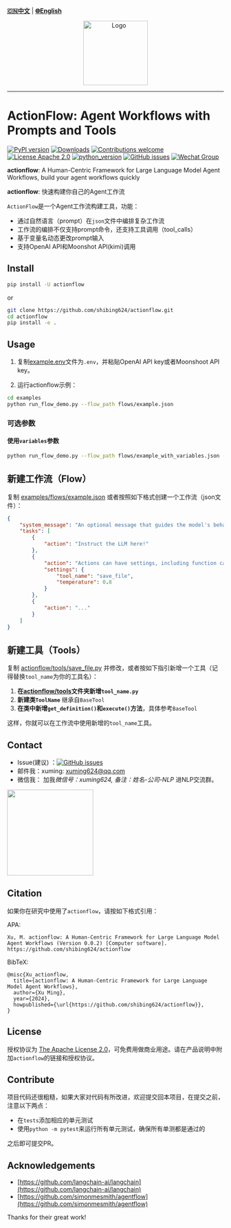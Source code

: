 [**🇨🇳中文**](https://github.com/shibing624/actionflow/blob/main/README.md) | [**🌐English**](https://github.com/shibing624/actionflow/blob/main/README_EN.md)

<div align="center">
  <a href="https://github.com/shibing624/actionflow">
    <img src="https://raw.githubusercontent.com/shibing624/actionflow/main/docs/logo.png" height="150" alt="Logo">
  </a>
</div>

-----------------

# ActionFlow: Agent Workflows with Prompts and Tools
[![PyPI version](https://badge.fury.io/py/actionflow.svg)](https://badge.fury.io/py/actionflow)
[![Downloads](https://static.pepy.tech/badge/actionflow)](https://pepy.tech/project/actionflow)
[![Contributions welcome](https://img.shields.io/badge/contributions-welcome-brightgreen.svg)](CONTRIBUTING.md)
[![License Apache 2.0](https://img.shields.io/badge/license-Apache%202.0-blue.svg)](LICENSE)
[![python_version](https://img.shields.io/badge/Python-3.5%2B-green.svg)](requirements.txt)
[![GitHub issues](https://img.shields.io/github/issues/shibing624/actionflow.svg)](https://github.com/shibing624/actionflow/issues)
[![Wechat Group](https://img.shields.io/badge/wechat-group-green.svg?logo=wechat)](#Contact)


**actionflow**: A Human-Centric Framework for Large Language Model Agent Workflows, build your agent workflows quickly

**actionflow**: 快速构建你自己的Agent工作流

`ActionFlow`是一个Agent工作流构建工具，功能：

- 通过自然语言（prompt）在`json`文件中编排复杂工作流
- 工作流的编排不仅支持prompt命令，还支持工具调用（tool_calls）
- 基于变量名动态更改prompt输入
- 支持OpenAI API和Moonshot API(kimi)调用

## Install

```bash
pip install -U actionflow
```

or

```bash
git clone https://github.com/shibing624/actionflow.git
cd actionflow
pip install -e .
```

## Usage

1. 复制[example.env](https://github.com/shibing624/actionflow/blob/main/example.env)文件为`.env`，并粘贴OpenAI API key或者Moonshoot API key。

2. 运行actionflow示例：

```bash
cd examples
python run_flow_demo.py --flow_path flows/example.json
```
### 可选参数

#### 使用`variables`参数

```bash
python run_flow_demo.py --flow_path flows/example_with_variables.json --variables 'market=college students' 'price_point=$50'
```


## 新建工作流（Flow）

复制 [examples/flows/example.json](https://github.com/shibing624/actionflow/blob/main/examples/flows/example.json) 或者按照如下格式创建一个工作流（json文件）：

```json
{
    "system_message": "An optional message that guides the model's behavior.",
    "tasks": [
        {
            "action": "Instruct the LLM here!"
        },
        {
            "action": "Actions can have settings, including function calls and temperature, like so:",
            "settings": {
                "tool_name": "save_file",
                "temperature": 0.8
            }
        },
        {
            "action": "..."
        }
    ]
}
```

## 新建工具（Tools）

复制 [actionflow/tools/save_file.py](https://github.com/shibing624/actionflow/blob/main/actionflow/tools/save_file.py) 并修改，或者按如下指引新增一个工具（记得替换`tool_name`为你的工具名）：
1. **在[actionflow/tools](https://github.com/shibing624/actionflow/tree/main/actionflow/tools)文件夹新增`tool_name.py`**
2. **新建类`ToolName`** 继承自`BaseTool`
3. **在类中新增`get_definition()`和`execute()`方法**，具体参考`BaseTool`

这样，你就可以在工作流中使用新增的`tool_name`工具。 

## Contact

- Issue(建议)
  ：[![GitHub issues](https://img.shields.io/github/issues/shibing624/actionflow.svg)](https://github.com/shibing624/actionflow/issues)
- 邮件我：xuming: xuming624@qq.com
- 微信我： 加我*微信号：xuming624, 备注：姓名-公司-NLP* 进NLP交流群。

<img src="https://github.com/shibing624/actionflow/blob/main/docs/wechat.jpeg" width="200" />

## Citation

如果你在研究中使用了`actionflow`，请按如下格式引用：

APA:

```
Xu, M. actionflow: A Human-Centric Framework for Large Language Model Agent Workflows (Version 0.0.2) [Computer software]. https://github.com/shibing624/actionflow
```

BibTeX:

```
@misc{Xu_actionflow,
  title={actionflow: A Human-Centric Framework for Large Language Model Agent Workflows},
  author={Xu Ming},
  year={2024},
  howpublished={\url{https://github.com/shibing624/actionflow}},
}
```

## License

授权协议为 [The Apache License 2.0](/LICENSE)，可免费用做商业用途。请在产品说明中附加`actionflow`的链接和授权协议。

## Contribute

项目代码还很粗糙，如果大家对代码有所改进，欢迎提交回本项目，在提交之前，注意以下两点：

- 在`tests`添加相应的单元测试
- 使用`python -m pytest`来运行所有单元测试，确保所有单测都是通过的

之后即可提交PR。

## Acknowledgements 

- [https://github.com/langchain-ai/langchain](https://github.com/langchain-ai/langchain)
- [https://github.com/simonmesmith/agentflow](https://github.com/simonmesmith/agentflow)

Thanks for their great work!
